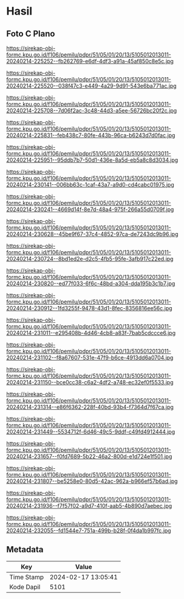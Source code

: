 # Hasil

## Foto C Plano

https://sirekap-obj-formc.kpu.go.id/f106/pemilu/pdpr/51/05/01/20/13/5105012013011-20240214-225252--fb262769-e6df-4df3-a91a-45af850c8e5c.jpg

https://sirekap-obj-formc.kpu.go.id/f106/pemilu/pdpr/51/05/01/20/13/5105012013011-20240214-225520--038f47c3-e449-4a29-9d91-543e6ba771ac.jpg

https://sirekap-obj-formc.kpu.go.id/f106/pemilu/pdpr/51/05/01/20/13/5105012013011-20240214-225708--7d06f2ac-3c48-44d3-a5ee-56726bc20f2c.jpg

https://sirekap-obj-formc.kpu.go.id/f106/pemilu/pdpr/51/05/01/20/13/5105012013011-20240214-225831--feb438c7-80fe-443b-96ca-b6243d7d0fac.jpg

https://sirekap-obj-formc.kpu.go.id/f106/pemilu/pdpr/51/05/01/20/13/5105012013011-20240214-225951--95ddb7b7-50d1-436e-8a5d-eb5a8c8d3034.jpg

https://sirekap-obj-formc.kpu.go.id/f106/pemilu/pdpr/51/05/01/20/13/5105012013011-20240214-230141--006bb63c-1caf-43a7-a9d0-cd4cabc01975.jpg

https://sirekap-obj-formc.kpu.go.id/f106/pemilu/pdpr/51/05/01/20/13/5105012013011-20240214-230241--4669d14f-8e7d-48a4-975f-266a55d0709f.jpg

https://sirekap-obj-formc.kpu.go.id/f106/pemilu/pdpr/51/05/01/20/13/5105012013011-20240214-230628--45be9f67-37c4-4852-97ca-de7243dc9b96.jpg

https://sirekap-obj-formc.kpu.go.id/f106/pemilu/pdpr/51/05/01/20/13/5105012013011-20240214-230724--8bd1ed2e-d2c5-4fb5-95fe-3afb917c22ed.jpg

https://sirekap-obj-formc.kpu.go.id/f106/pemilu/pdpr/51/05/01/20/13/5105012013011-20240214-230820--ed77f033-6f6c-48bd-a304-dda195b3c1b7.jpg

https://sirekap-obj-formc.kpu.go.id/f106/pemilu/pdpr/51/05/01/20/13/5105012013011-20240214-230912--1fd3255f-9478-43d1-8fec-8356816ee56c.jpg

https://sirekap-obj-formc.kpu.go.id/f106/pemilu/pdpr/51/05/01/20/13/5105012013011-20240214-231011--e295408b-4d46-4cb8-a83f-7bab5cdccce6.jpg

https://sirekap-obj-formc.kpu.go.id/f106/pemilu/pdpr/51/05/01/20/13/5105012013011-20240214-231102--f8a67607-531e-47f9-b6ce-4913dd6a0704.jpg

https://sirekap-obj-formc.kpu.go.id/f106/pemilu/pdpr/51/05/01/20/13/5105012013011-20240214-231150--bce0cc38-c6a2-4df2-a748-ec32ef0f5533.jpg

https://sirekap-obj-formc.kpu.go.id/f106/pemilu/pdpr/51/05/01/20/13/5105012013011-20240214-231314--e86f6362-228f-40bd-93b4-f7364d7f67ca.jpg

https://sirekap-obj-formc.kpu.go.id/f106/pemilu/pdpr/51/05/01/20/13/5105012013011-20240214-231449--5534712f-6d46-49c5-9ddf-c49fd4912444.jpg

https://sirekap-obj-formc.kpu.go.id/f106/pemilu/pdpr/51/05/01/20/13/5105012013011-20240214-231657--f0fd7689-5b22-46a2-800d-e1d724e1f501.jpg

https://sirekap-obj-formc.kpu.go.id/f106/pemilu/pdpr/51/05/01/20/13/5105012013011-20240214-231807--be5258e0-80d5-42ac-962a-b966ef57b6ad.jpg

https://sirekap-obj-formc.kpu.go.id/f106/pemilu/pdpr/51/05/01/20/13/5105012013011-20240214-231936--f7f57f02-a9d7-410f-aab5-4b890d7aebec.jpg

https://sirekap-obj-formc.kpu.go.id/f106/pemilu/pdpr/51/05/01/20/13/5105012013011-20240214-232055--fd1544e7-751a-499b-b28f-0f4da1b997fc.jpg


## Metadata

| Key        | Value               |
| ---------- | ------------------- |
| Time Stamp | 2024-02-17 13:05:41 |
| Kode Dapil | 5101                |



